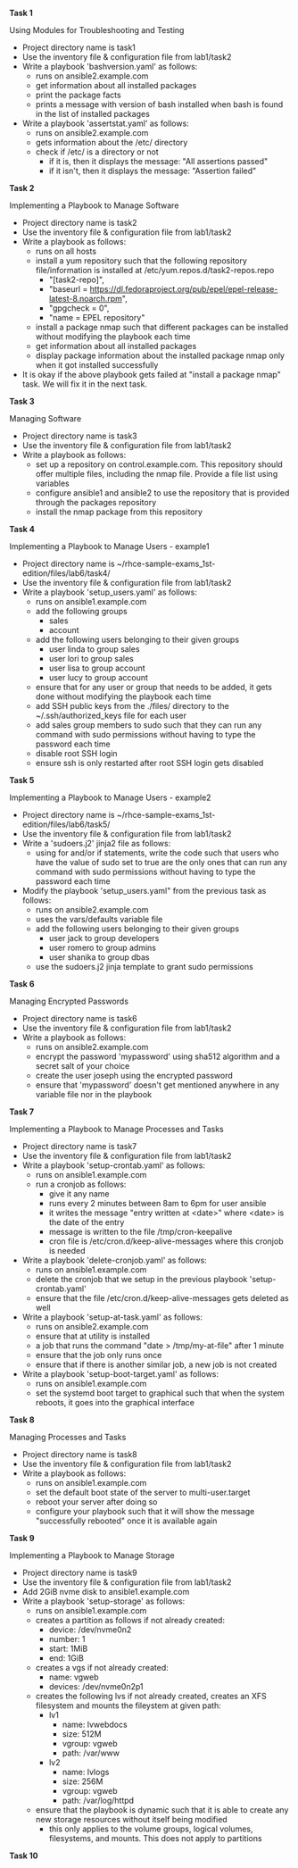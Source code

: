 
**Task 1** 

Using Modules for Troubleshooting and Testing

-  Project directory name is task1
-  Use the inventory file & configuration file from lab1/task2
-  Write a playbook 'bashversion.yaml' as follows:
   - runs on ansible2.example.com
   - get information about all installed packages
   - print the package facts
   - prints a message with version of bash installed when bash is found in the list of installed packages
-  Write a playbook 'assertstat.yaml' as follows:
   - runs on ansible2.example.com
   - gets information about the /etc/ directory
   - check if /etc/ is a directory or not
     - if it is, then it displays the message: "All assertions passed"
     - if it isn't, then it displays the message: "Assertion failed"

**Task 2**

Implementing a Playbook to Manage Software

-  Project directory name is task2
-  Use the inventory file & configuration file from lab1/task2
-  Write a playbook as follows:
   - runs on all hosts
   - install a yum repository such that the following repository file/information is installed at /etc/yum.repos.d/task2-repos.repo
     - "[task2-repo]",
     - "baseurl = https://dl.fedoraproject.org/pub/epel/epel-release-latest-8.noarch.rpm",
     - "gpgcheck = 0",
     - "name = EPEL repository"
   - install a package nmap such that different packages can be installed without modifying the playbook each time
   - get information about all installed packages
   - display package information about the installed package nmap only when it got installed successfully
- It is okay if the above playbook gets failed at "install a package nmap" task. We will fix it in the next task.

**Task 3**

Managing Software

-  Project directory name is task3
-  Use the inventory file & configuration file from lab1/task2
-  Write a playbook as follows:
   - set up a repository on control.example.com. This repository should offer multiple files, including the nmap file. Provide a file list using variables
   - configure ansible1 and ansible2 to use the repository that is provided through the packages repository
   - install the nmap package from this repository

**Task 4**

Implementing a Playbook to Manage Users - example1

-  Project directory name is ~/rhce-sample-exams_1st-edition/files/lab6/task4/
-  Use the inventory file & configuration file from lab1/task2
-  Write a playbook 'setup_users.yaml' as follows:
   - runs on ansible1.example.com
   - add the following groups
     - sales
     - account
   - add the following users belonging to their given groups
     - user linda to group sales
     - user lori to group sales
     - user lisa to group account
     - user lucy to group account
   - ensure that for any user or group that needs to be added, it gets done without modifying the playbook each time
   - add SSH public keys from the ./files/ directory to the ~/.ssh/authorized_keys file for each user
   - add sales group members to sudo such that they can run any command with sudo permissions without having to type the password each time
   - disable root SSH login
   - ensure ssh is only restarted after root SSH login gets disabled

**Task 5**

Implementing a Playbook to Manage Users - example2

-  Project directory name is ~/rhce-sample-exams_1st-edition/files/lab6/task5/
-  Use the inventory file & configuration file from lab1/task2
-  Write a 'sudoers.j2' jinja2 file as follows:
   - using for and/or if statements, write the code such that users who have the value of sudo set to true are the only ones that can run any command with sudo permissions without having to type the password each time
-  Modify the playbook 'setup_users.yaml" from the previous task as follows:
   - runs on ansible2.example.com
   - uses the vars/defaults variable file
   - add the following users belonging to their given groups
     - user jack to group developers
     - user romero to group admins
     - user shanika to group dbas
   - use the sudoers.j2 jinja template to grant sudo permissions

**Task 6**

Managing Encrypted Passwords

-  Project directory name is task6
-  Use the inventory file & configuration file from lab1/task2
-  Write a playbook as follows:
   - runs on ansible2.example.com
   - encrypt the password 'mypassword' using sha512 algorithm and a secret salt of your choice
   - create the user joseph using the encrypted password
   - ensure that 'mypassword' doesn't get mentioned anywhere in any variable file nor in the playbook

**Task 7**

Implementing a Playbook to Manage Processes and Tasks

-  Project directory name is task7
-  Use the inventory file & configuration file from lab1/task2
-  Write a playbook 'setup-crontab.yaml' as follows:
   - runs on ansible1.example.com
   - run a cronjob as follows:
     - give it any name
     - runs every 2 minutes between 8am to 6pm for user ansible
     - it writes the message "entry written at \<date\>" where \<date\> is the date of the entry
     - message is written to the file /tmp/cron-keepalive
     - cron file is /etc/cron.d/keep-alive-messages where this cronjob is needed
-  Write a playbook 'delete-cronjob.yaml' as follows:
   - runs on ansible1.example.com
   - delete the cronjob that we setup in the previous playbook 'setup-crontab.yaml'
   - ensure that the file /etc/cron.d/keep-alive-messages gets deleted as well
-  Write a playbook 'setup-at-task.yaml' as follows:
   - runs on ansible2.example.com
   - ensure that at utility is installed
   - a job that runs the command "date > /tmp/my-at-file" after 1 minute
   - ensure that the job only runs once
   - ensure that if there is another similar job, a new job is not created
-  Write a playbook 'setup-boot-target.yaml' as follows:
   - runs on ansible1.example.com
   - set the systemd boot target to graphical such that when the system reboots, it goes into the graphical interface

**Task 8**

Managing Processes and Tasks

-  Project directory name is task8
-  Use the inventory file & configuration file from lab1/task2
-  Write a playbook as follows:
   - runs on ansible1.example.com
   - set the default boot state of the server to multi-user.target
   - reboot your server after doing so
   - configure your playbook such that it will show the message "successfully rebooted" once it is available again

**Task 9**

Implementing a Playbook to Manage Storage

-  Project directory name is task9
-  Use the inventory file & configuration file from lab1/task2
-  Add 2GiB nvme disk to ansible1.example.com
-  Write a playbook 'setup-storage' as follows:
   - runs on ansible1.example.com
   - creates a partition as follows if not already created:
     - device: /dev/nvme0n2
     - number: 1
     - start: 1MiB
     - end: 1GiB
   - creates a vgs if not already created:
     - name: vgweb
     - devices: /dev/nvme0n2p1
   - creates the following lvs if not already created, creates an XFS filesystem and mounts the fileystem at given path:
     - lv1
       - name: lvwebdocs
       - size: 512M
       - vgroup: vgweb
       - path: /var/www
     - lv2
       - name: lvlogs
       - size: 256M
       - vgroup: vgweb
       - path: /var/log/httpd
    - ensure that the playbook is dynamic such that it is able to create any new storage resources without itself being modified
      - this only applies to the volume groups, logical volumes, filesystems, and mounts. This does not apply to partitions

**Task 10**



